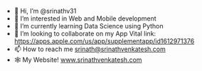 - 👋 Hi, I’m @srinathv31
- 👀 I’m interested in Web and Mobile development
- 🌱 I’m currently learning Data Science using Python
- 💞️ I’m looking to collaborate on my App Vital link: https://apps.apple.com/us/app/supplementapp/id1612971376
- 📫 How to reach me srinath@srinathvenkatesh.com
- 🕸 My Website! www.srinathvenkatesh.com

<!---
srinathv31/srinathv31 is a ✨ special ✨ repository because its `README.md` (this file) appears on your GitHub profile.
You can click the Preview link to take a look at your changes.
--->

